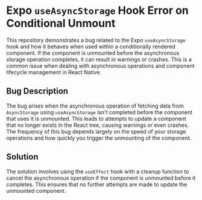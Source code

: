 # Expo `useAsyncStorage` Hook Error on Conditional Unmount

This repository demonstrates a bug related to the Expo `useAsyncStorage` hook and how it behaves when used within a conditionally rendered component.  If the component is unmounted before the asynchronous storage operation completes, it can result in warnings or crashes.  This is a common issue when dealing with asynchronous operations and component lifecycle management in React Native.

## Bug Description

The bug arises when the asynchronous operation of fetching data from `AsyncStorage` using `useAsyncStorage` isn't completed before the component that uses it is unmounted.  This leads to attempts to update a component that no longer exists in the React tree, causing warnings or even crashes.  The frequency of this bug depends largely on the speed of your storage operations and how quickly you trigger the unmounting of the component.

## Solution

The solution involves using the `useEffect` hook with a cleanup function to cancel the asynchronous operation if the component is unmounted before it completes.  This ensures that no further attempts are made to update the unmounted component.
